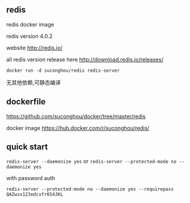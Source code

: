 ## redis

redis docker image

redis version 4.0.2

website http://redis.io/

all redis version release here http://download.redis.io/releases/


```
docker run -d suconghou/redis redis-server
```

无其他依赖,可静态编译

## dockerfile

https://github.com/suconghou/docker/tree/master/redis


docker image  https://hub.docker.com/r/suconghou/redis/

## quick start

`redis-server --daemonize yes`
or
`redis-server --protected-mode no --daemonize yes`

with password auth

`redis-server --protected-mode no --daemonize yes --requirepass QAZwsx123edcvfr654JKL`
